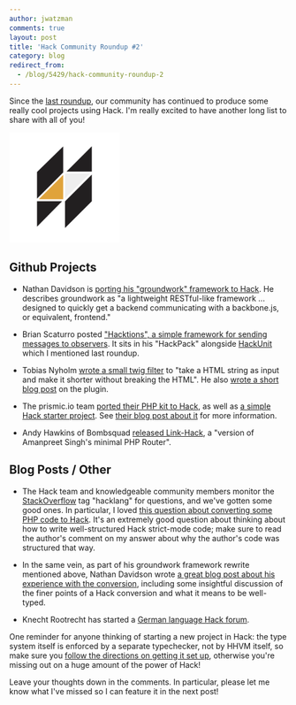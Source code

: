 ```yaml
---
author: jwatzman
comments: true
layout: post
title: 'Hack Community Roundup #2'
category: blog
redirect_from:
  - /blog/5429/hack-community-roundup-2
---
```


Since the [last roundup](http://hhvm.com/blog/4811/hack-community-roundup), our community has continued to produce some really cool projects using Hack. I'm really excited to have another long list to share with all of you!

<img src="/static/logo.svg" alt="Hack Logo" style="width: 200px;"/>

<!--truncate-->

## Github Projects

  * Nathan Davidson is [porting his "groundwork" framework to Hack](https://github.com/ndavison/groundwork-hacklang). He describes groundwork as "a lightweight RESTful-like framework ... designed to quickly get a backend communicating with a backbone.js, or equivalent, frontend."

  * Brian Scaturro posted ["Hacktions", a simple framework for sending messages to observers](https://github.com/HackPack/hacktions). It sits in his "HackPack" alongside [HackUnit](https://github.com/HackPack/HackUnit) which I mentioned last roundup.

  * Tobias Nyholm [wrote a small twig filter](https://github.com/HappyR/ExcerptBundle) to "take a HTML string as input and make it shorter without breaking the HTML". He also [wrote a short blog post](http://developer.happyr.com/symfony-bundle-using-hack) on the plugin.

  * The prismic.io team [ported their PHP kit to Hack](https://github.com/prismicio/hack-kit), as well as [a simple Hack starter project](https://github.com/prismicio/hack-plain-starter). See [their blog post about it](https://blog.prismic.io/U5bUnTkAACwAN-rs/using-hack-language-prismicio) for more information.

  * Andy Hawkins of Bombsquad [released Link-Hack](https://github.com/bmbsqd/Link-Hack), a "version of Amanpreet Singh's minimal PHP Router".


## Blog Posts / Other

  * The Hack team and knowledgeable community members monitor the [StackOverflow](http://stackoverflow.com/) tag "hacklang" for questions, and we've gotten some good ones. In particular, I loved [this question about converting some PHP code to Hack](http://stackoverflow.com/questions/23580272/writing-a-ioc-container-in-hack). It's an extremely good question about thinking about how to write well-structured Hack strict-mode code; make sure to read the author's comment on my answer about why the author's code was structured that way.

  * In the same vein, as part of his groundwork framework rewrite mentioned above, Nathan Davidson wrote [a great blog post about his experience with the conversion](http://www.nathandavison.com/article/21/adventure-time-with-hack-and-hhvm), including some insightful discussion of the finer points of a Hack conversion and what it means to be well-typed.

  * Knecht Rootrecht has started a [German language Hack forum](http://www.fbhack.de/).


One reminder for anyone thinking of starting a new project in Hack: the type system itself is enforced by a separate typechecker, not by HHVM itself, so make sure you [follow the directions on getting it set up](http://docs.hhvm.com/manual/en/install.hack.bootstrapping.php), otherwise you're missing out on a huge amount of the power of Hack!

Leave your thoughts down in the comments. In particular, please let me know what I've missed so I can feature it in the next post!
